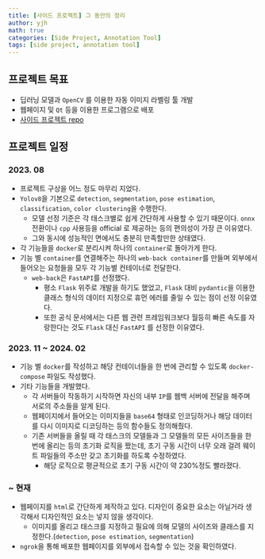 ```yaml
---
title: [사이드 프로젝트] 그 동안의 정리
author: yjh
math: true
categories: [Side Project, Annotation Tool]
tags: [side project, annotation tool]
---
```


## 프로젝트 목표

- 딥러닝 모델과 `OpenCV` 를 이용한 자동 이미지 라벨링 툴 개발
- 웹페이지 및 `Qt` 등을 이용한 프로그램으로 배포
- [사이드 프로젝트 repo](https://github.com/skanwngud/annotation_tool)

## 프로젝트 일정

### 2023. 08

- 프로젝트 구상을 어느 정도 마무리 지었다.
- `Yolov8`을 기본으로 `detection`, `segmentation`, `pose estimation`, `classification`, `color clustering`을 수행한다.
  - 모델 선정 기준은 각 태스크별로 쉽게 간단하게 사용할 수 있기 때문이다. `onnx` 전환이나 `cpp` 사용등을 official 로 제공하는 등의 편의성이 가장 큰 이유였다.
  - 그와 동시에 성능적인 면에서도 충분히 만족할만한 상태였다.
- 각 기능들을 `docker`로 분리시켜 하나의 `container`로 돌아가게 한다.
- 기능 별 `container`를 연결해주는 하나의 `web-back container`를 만들며 외부에서 들어오는 요청들을 모두 각 기능별 컨테이너로 전달한다.
  - `web-back`은 `FastAPI`를 선정했다.
    - 평소 `Flask` 위주로 개발을 하기도 했었고, `Flask` 대비 `pydantic`을 이용한 클래스 형식의 데이터 지정으로 휴먼 에러를 줄일 수 있는 점이 선정 이유였다.
    - 또한 공식 문서에서는 다른 웹 관련 프레임워크보다 월등히 빠른 속도를 자랑한다는 것도 `Flask` 대신 `FastAPI` 를 선정한 이유였다.

### 2023. 11 ~ 2024. 02

- 기능 별 `docker`를 작성하고 해당 컨테이너들을 한 번에 관리할 수 있도록 `docker-compose` 파일도 작성했다.
- 기타 기능들을 개발했다.
  - 각 서버들이 작동하기 시작하면 자신의 내부 `IP`를 웹백 서버에 전달을 해주며 서로의 주소들을 알게 된다.
  - 웹페이지에서 들어오는 이미지들을 `base64` 형태로 인코딩하거나 해당 데이터를 다시 이미지로 디코딩하는 등의 함수들도 정의해줬다.
  - 기존 서버들을 올릴 때 각 태스크의 모델들과 그 모델들의 모든 사이즈들을 한 번에 올리는 등의 초기화 로직을 짰는데, 초기 구동 시간이 너무 오래 걸려 웨이트 파일들의 주소만 갖고 초기화를 하도록 수정하였다.
    - 해당 로직으로 평균적으로 초기 구동 시간이 약 $230\%$정도 빨라졌다.

### ~ 현재

- 웹페이지를 `html`로 간단하게 제작하고 있다. 디자인이 중요한 요소는 아닐거라 생각해서 디자인적인 요소는 넣지 않을 생각이다.
  - 이미지를 올리고 태스크를 지정하고 필요에 의해 모델의 사이즈와 클래스를 지정한다.(`detection`, `pose estimation`, `segmentation`)
- `ngrok`을 통해 배포한 웹페이지를 외부에서 접속할 수 있는 것을 확인하였다.
